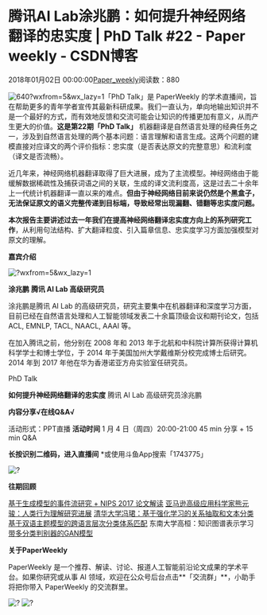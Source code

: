 
# 腾讯AI Lab涂兆鹏：如何提升神经网络翻译的忠实度 | PhD Talk \#22 - Paper weekly - CSDN博客


2018年01月02日 00:00:00[Paper_weekly](https://me.csdn.net/c9Yv2cf9I06K2A9E)阅读数：880


![640?wxfrom=5&wx_lazy=1](https://ss.csdn.net/p?http://mmbiz.qpic.cn/mmbiz_png/ePTzepwoNWMkNKMB8c7hfib3laa9aKL9BnTibmERsTIqElyVZM4oMSy3qB10NFn9WXWQdHXXhCiaXy4DMRoRSicyIA/640?wxfrom=5&wx_lazy=1)「PhD Talk」是 PaperWeekly 的学术直播间，旨在帮助更多的青年学者宣传其最新科研成果。我们一直认为，单向地输出知识并不是一个最好的方式，而有效地反馈和交流可能会让知识的传播更加有意义，从而产生更大的价值。**这是第****22****期「PhD Talk」**
机器翻译是自然语言处理的经典任务之一，涉及到自然语言处理的两个基本问题：语言理解和语言生成。这两个问题的建模直接对应译文的两个评价指标：忠实度（是否表达原文的完整意思）和流利度（译文是否流畅）。

近几年来，神经网络机器翻译取得了巨大进展，成为了主流模型。神经网络由于能缓解数据稀疏性及捕获词语之间的关联，生成的译文流利度高，这是过去二十余年上一代统计机器翻译一直以来的难点。**但由于神经网络目前来说仍然是个黑盒子，无法保证原文的语义完整传递到目标端，导致经常出现漏翻、错翻等忠实度问题。**

**本次报告主要讲述过去一年我们在提高神经网络翻译忠实度方向上的系列研究工作**，从利用句法结构、扩大翻译粒度、引入篇章信息、忠实度学习方面加强模型对原文的理解。


**嘉宾介绍**


![?wxfrom=5&wx_lazy=1](https://ss.csdn.net/p?http://mmbiz.qpic.cn/mmbiz_jpg/VBcD02jFhglDCXqSgXQylJ3JoJCwfU97sByyS9DRPvOcrAJmNzuoGvSk8hOvUhdffFicw5HIvDfAE0xo0k2Iqkg/?wxfrom=5&wx_lazy=1)

**涂兆鹏**
**腾讯 AI Lab 高级研究员**

涂兆鹏是腾讯 AI Lab 的高级研究员，研究主要集中在机器翻译和深度学习方面，目前已经在自然语言处理和人工智能领域发表二十余篇顶级会议和期刊论文，包括 ACL, EMNLP, TACL, NAACL, AAAI 等。

在加入腾讯之前，他分别在 2008 年和 2013 年于北航和中科院计算所获得计算机科学学士和博士学位，于 2014 年于美国加州大学戴维斯分校完成博士后研究。2014 年到 2017 年他在华为香港诺亚方舟实验室任研究员。

PhD Talk

**如何提升神经网络翻译的忠实度**
腾讯 AI Lab 高级研究员涂兆鹏

**内容分享√在线Q&A√**

活动形式：PPT直播
**活动时间**
1 月 4 日（周四）20:00-21:00
45 min 分享 + 15 min Q&A

**长按识别二维码，进入直播间**
*或使用斗鱼App搜索「1743775」

![?](https://ss.csdn.net/p?http://mmbiz.qpic.cn/mmbiz_png/VBcD02jFhgkag0FBKl0PqKXoUibtZn6It2LvwIKDnvtfZC3ujQC4icOdqZABgS62lbXUf39l5ibSK8znUhwrWwblQ/?)


**往期回顾**


[基于生成模型的事件流研究 + NIPS 2017 论文解读](http://mp.weixin.qq.com/s?__biz=MzIwMTc4ODE0Mw==&mid=2247486772&idx=2&sn=e4aa1601872de283e9898e007ca8fd39&chksm=96e9d2b4a19e5ba2dc5f46b752a5b93d48efdcc3fa8ce5ad122a056dea049b3893b74a2585dc&scene=21#wechat_redirect)
[亚马逊高级应用科学家熊元骏：人类行为理解研究进展](http://mp.weixin.qq.com/s?__biz=MzIwMTc4ODE0Mw==&mid=2247486679&idx=1&sn=e142574dd940434db051c79c905cce15&chksm=96e9d357a19e5a41ecb48d318876ad7db1c36c0f761afc63368a8fcdcc11d33057902a47289f&scene=21#wechat_redirect)
[清华大学冯珺：基于强化学习的关系抽取和文本分类](http://mp.weixin.qq.com/s?__biz=MzIwMTc4ODE0Mw==&mid=2247486440&idx=2&sn=d43b6799f62337ec19f405bed1cd0138&chksm=96e9d468a19e5d7ea1cd673045eaa57dd8f5bee49074b6ef0f4fc64558e4626a0461867b216b&scene=21#wechat_redirect)
[基于双语主题模型的跨语言层次分类体系匹配](http://mp.weixin.qq.com/s?__biz=MzIwMTc4ODE0Mw==&mid=2247485671&idx=2&sn=9ae43be03e1df26a7cfb527f051d58c2&chksm=96e9d767a19e5e71171e29b285b1e7b5de07b99c061422e21c0cfd78a99eca4c1a9c603a4109&scene=21#wechat_redirect)
东南大学高桓：知识图谱表示学习
[带多分类判别器的GAN模型](http://mp.weixin.qq.com/s?__biz=MzIwMTc4ODE0Mw==&mid=2247485307&idx=2&sn=a72494118454b6b96b18a77f7d7490d3&chksm=96e9d8fba19e51ed901cbabf7e57f54547b512fa48aef29ae7b4b9b0b69a341098cbec18365e&scene=21#wechat_redirect)


**关于PaperWeekly**

PaperWeekly 是一个推荐、解读、讨论、报道人工智能前沿论文成果的学术平台。如果你研究或从事 AI 领域，欢迎在公众号后台点击**「交流群」**，小助手将把你带入 PaperWeekly 的交流群里。

![?](https://ss.csdn.net/p?https://mmbiz.qpic.cn/mmbiz_gif/VBcD02jFhgkXb8A1kiafKxib8NXiaPMU8mQvRWVBtFNic4G5b5GDD7YdwrsCAicOc8kp5tdEOU3x7ufnleSbKkiaj5Dg/?)
![?](https://ss.csdn.net/p?https://mmbiz.qpic.cn/mmbiz_gif/ePTzepwoNWPuSZ5SBgtleovKV97Gn4cIicAMa4kDTwWw586xyoZVfJn4gWZ7nv4krxKxVjZQ8wWmI1iba4HCia8bg/?)


